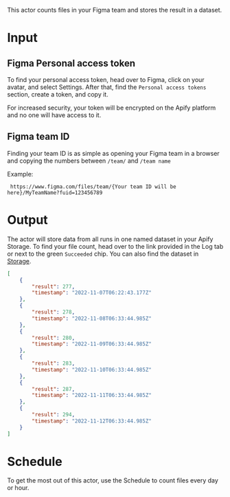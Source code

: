 This actor counts files in your Figma team and stores the result in a dataset.

# Input

## Figma Personal access token

To find your personal access token, head over to Figma, click on your avatar, and select Settings. After that, find the `Personal access tokens` section, create a token, and copy it.

For increased security, your token will be encrypted on the Apify platform and no one will have access to it.

## Figma team ID

Finding your team ID is as simple as opening your Figma team in a browser and copying the numbers between `/team/` and `/team name`

Example:

```
 https://www.figma.com/files/team/{Your team ID will be here}/MyTeamName?fuid=123456789
```

# Output

The actor will store data from all runs in one named dataset in your Apify Storage. To find your file count, head over to the link provided in the Log tab or next to the green `Succeeded` chip. You can also find the dataset in [Storage](https://console.apify.com/storage?tab=datasets).

```json
[
    {
        "result": 277,
        "timestamp": "2022-11-07T06:22:43.177Z"
    },
    {
        "result": 278,
        "timestamp": "2022-11-08T06:33:44.985Z"
    },
    {
        "result": 280,
        "timestamp": "2022-11-09T06:33:44.985Z"
    },
    {
        "result": 283,
        "timestamp": "2022-11-10T06:33:44.985Z"
    },
    {
        "result": 287,
        "timestamp": "2022-11-11T06:33:44.985Z"
    },
    {
        "result": 294,
        "timestamp": "2022-11-12T06:33:44.985Z"
    }
]
```

# Schedule

To get the most out of this actor, use the Schedule to count files every day or hour.
